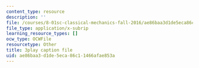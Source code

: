 ```yaml
---
content_type: resource
description: ''
file: /courses/8-01sc-classical-mechanics-fall-2016/ae86baa3d1de5eca86c11466afae853a_DYi8KTt8688.vtt
file_type: application/x-subrip
learning_resource_types: []
ocw_type: OCWFile
resourcetype: Other
title: 3play caption file
uid: ae86baa3-d1de-5eca-86c1-1466afae853a
---
```


